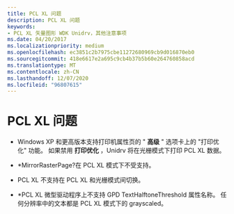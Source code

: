 ```yaml
---
title: PCL XL 问题
description: PCL XL 问题
keywords:
- PCL XL 矢量图形 WDK Unidrv，其他注意事项
ms.date: 04/20/2017
ms.localizationpriority: medium
ms.openlocfilehash: ec3851c2b7975cbe11272680969cb9d016870eb0
ms.sourcegitcommit: 418e6617e2a695c9cb4b37b5b60e264760858acd
ms.translationtype: MT
ms.contentlocale: zh-CN
ms.lasthandoff: 12/07/2020
ms.locfileid: "96807615"
---
```

# <a name="pcl-xl-issues"></a>PCL XL 问题





-   Windows XP 和更高版本支持打印机属性页的 " **高级** " 选项卡上的 "打印优化" 功能。 如果禁用 **打印优化** ，Unidrv 将在光栅模式下打印 PCL XL 数据。

-   \*MirrorRasterPage?在 PCL XL 模式下不受支持。

-   PCL XL 不支持在 PCL XL 和光栅模式间切换。

-   \*PCL XL 微型驱动程序上不支持 GPD TextHalftoneThreshold 属性名称。 任何分辨率中的文本都是 PCL XL 模式下的 grayscaled。

 

 




